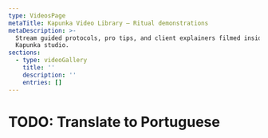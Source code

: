 ```yaml
---
type: VideosPage
metaTitle: Kapunka Video Library – Ritual demonstrations
metaDescription: >-
  Stream guided protocols, pro tips, and client explainers filmed inside the
  Kapunka studio.
sections:
  - type: videoGallery
    title: ''
    description: ''
    entries: []
---
```


# TODO: Translate to Portuguese
